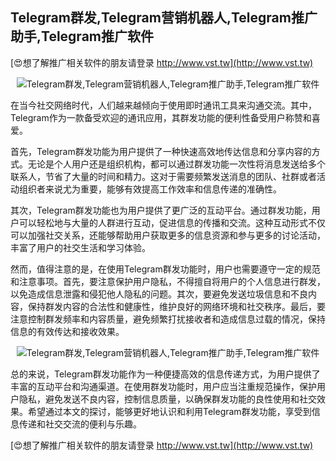 ## **Telegram群发,Telegram营销机器人,Telegram推广助手,Telegram推广软件**

[😍想了解推广相关软件的朋友请登录 http://www.vst.tw](http://www.vst.tw)

 <center><img src="https://vst.tw/MP4/tuiguang/png/5.png" alt="Telegram群发,Telegram营销机器人,Telegram推广助手,Telegram推广软件"></center>

在当今社交网络时代，人们越来越倾向于使用即时通讯工具来沟通交流。其中，Telegram作为一款备受欢迎的通讯应用，其群发功能的便利性备受用户称赞和喜爱。

首先，Telegram群发功能为用户提供了一种快速高效地传达信息和分享内容的方式。无论是个人用户还是组织机构，都可以通过群发功能一次性将消息发送给多个联系人，节省了大量的时间和精力。这对于需要频繁发送消息的团队、社群或者活动组织者来说尤为重要，能够有效提高工作效率和信息传递的准确性。

其次，Telegram群发功能也为用户提供了更广泛的互动平台。通过群发功能，用户可以轻松地与大量的人群进行互动，促进信息的传播和交流。这种互动形式不仅可以加强社交关系，还能够帮助用户获取更多的信息资源和参与更多的讨论活动，丰富了用户的社交生活和学习体验。

然而，值得注意的是，在使用Telegram群发功能时，用户也需要遵守一定的规范和注意事项。首先，要注意保护用户隐私，不得擅自将用户的个人信息进行群发，以免造成信息泄露和侵犯他人隐私的问题。其次，要避免发送垃圾信息和不良内容，保持群发内容的合法性和健康性，维护良好的网络环境和社交秩序。最后，要注意控制群发频率和内容质量，避免频繁打扰接收者和造成信息过载的情况，保持信息的有效传达和接收效果。

 <center><img src="https://vst.tw/MP4/tuiguang/png/6.png" alt="Telegram群发,Telegram营销机器人,Telegram推广助手,Telegram推广软件"></center>

总的来说，Telegram群发功能作为一种便捷高效的信息传递方式，为用户提供了丰富的互动平台和沟通渠道。在使用群发功能时，用户应当注重规范操作，保护用户隐私，避免发送不良内容，控制信息质量，以确保群发功能的良性使用和社交效果。希望通过本文的探讨，能够更好地认识和利用Telegram群发功能，享受到信息传递和社交交流的便利与乐趣。

[😍想了解推广相关软件的朋友请登录 http://www.vst.tw](http://www.vst.tw)



